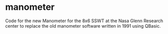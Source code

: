 # manometer
Code for the new Manometer for the 8x6 SSWT at the Nasa Glenn Research center to replace the old manometer software written in 1991 using QBasic.

